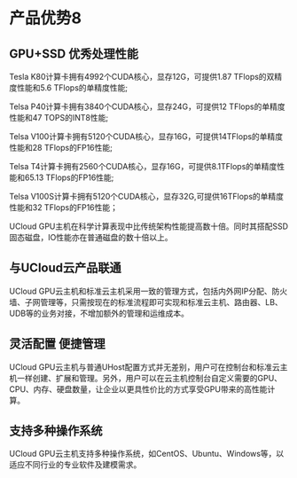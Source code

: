 # 产品优势8

## GPU+SSD 优秀处理性能

Tesla K80计算卡拥有4992个CUDA核心，显存12G，可提供1.87 TFlops的双精度性能和5.6 TFlops的单精度性能;

Telsa P40计算卡拥有3840个CUDA核心，显存24G，可提供12 TFlops的单精度性能和47 TOPS的INT8性能;

Telsa V100计算卡拥有5120个CUDA核心，显存16G，可提供14TFlops的单精度性能和28 TFlops的FP16性能;

Telsa T4计算卡拥有2560个CUDA核心，显存16G，可提供8.1TFlops的单精度性能和65.13 TFlops的FP16性能;

Telsa V100S计算卡拥有5120个CUDA核心，显存32G,可提供16TFlops的单精度性能和32 TFlops的FP16性能；

UCloud GPU主机在科学计算表现中比传统架构性能提高数十倍。同时其搭配SSD固态磁盘，IO性能亦在普通磁盘的数十倍以上。

## 与UCloud云产品联通

UCloud GPU云主机和标准云主机采用一致的管理方式，包括内外网IP分配、防火墙、子网管理等，只需按现在的标准流程即可实现和标准云主机、路由器、LB、UDB等的业务对接，不增加额外的管理和运维成本。

## 灵活配置 便捷管理

UCloud GPU云主机与普通UHost配置方式并无差别，用户可在控制台和标准云主机一样创建、扩展和管理。另外，用户可以在云主机控制台自定义需要的GPU、CPU、内存、硬盘数量，让企业以更具性价比的方式享受GPU带来的高性能计算。

## 支持多种操作系统

UCloud GPU云主机支持多种操作系统，如CentOS、Ubuntu、Windows等，以适应不同行业的专业软件及建模需求。
